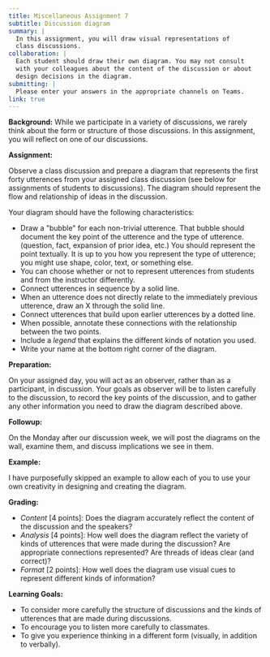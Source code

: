 ```yaml
---
title: Miscellaneous Assignment 7
subtitle: Discussion diagram
summary: |
  In this assignment, you will draw visual representations of 
  class discussions.
collaboration: |
  Each student should draw their own diagram. You may not consult
  with your colleagues about the content of the discussion or about
  design decisions in the diagram.
submitting: |
  Please enter your answers in the appropriate channels on Teams.
link: true
---
```

**Background:** While we participate in a variety of discussions, we
rarely think about the form or structure of those discussions.  In
this assignment, you will reflect on one of our discussions.

**Assignment:**

Observe a class discussion and prepare a diagram that represents
the first forty utterences from your assigned class discussion (see
below for assignments of students to discussions). The diagram
should represent the flow and relationship of ideas in the discussion.

Your diagram should have the following characteristics:

* Draw a "bubble" for each non-trivial utterence. That bubble should document the key point of the utterence and the type of utterence. (question, fact, expansion of prior idea, etc.) You should represent the point textually. It is up to you how you represent the type of utterence; you might use shape, color, text, or something else.
* You can choose whether or not to represent utterences from students and from the instructor differently.
* Connect utterences in sequence by a solid line.
* When an utterence does not directly relate to the immediately previous utterence, draw an X through the solid line.
* Connect utterences that build upon earlier utterences by a dotted line.
* When possible, annotate these connections with the relationship between the two points.
* Include a *legend* that explains the different kinds of notation you used.
* Write your name at the bottom right corner of the diagram.

**Preparation:**

On your assigned day, you will act as an observer, rather than as
a participant, in discussion. Your goals as observer will be to
listen carefully to the discussion, to record the key points of the
discussion, and to gather any other information you need to draw
the diagram described above.

**Followup:**

On the Monday after our discussion week, we will post the diagrams on
the wall, examine them, and discuss implications we see in them.

**Example:**

I have purposefully skipped an example to allow each of you to use your
own creativity in designing and creating the diagram.

**Grading:**

* _Content_ [4 points]: Does the diagram accurately reflect the content of the discussion and the speakers?
* _Analysis_ [4 points]: How well does the diagram reflect the variety of kinds of utterences that were made during the discussion? Are appropriate connections represented? Are threads of ideas clear (and correct)?
* _Format_ [2 points]: How well does the diagram use visual cues to represent different kinds of information?

**Learning Goals:**

* To consider more carefully the structure of discussions and the kinds of utterences that are made during discussions.
* To encourage you to listen more carefully to classmates.
* To give you experience thinking in a different form (visually, in addition to verbally).

